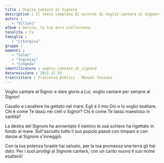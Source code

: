 ```yaml
--- 
title : Voglio cantare al Signore
description : Il testo completo di accordi di Voglio cantare al Signore. Inseriscila nel tuo canzoniere!
autori : 
   - "Villani"
album : Gerico, le tue mura crolleranno
tonalita : Fa
famiglia : 
   - "Liturgica"
gruppo : 
momenti : 
   - "Salmi"
   - "Ingresso"
   - "Congedo"
identificatore : voglio_cantare_al_signore
datarevisione : 2011_12_31
trascrittore : Francesco Endrici - Manuel Toniato
--- 
```




Voglio cantare al Signor e dare gloria a Lui,
voglio cantare per sempre al Signor! 


Cavallo e cavaliere ha gettato nel mare.
Egli è il mio Dio e lo voglio esaltare.
Chi è come Te lassù nei cieli o Signor?
Chi è come Te lassù maestoso in santità? 


La destra del Signore ha annientato il nemico
le sue schiere ha rigettato in fondo al mare.
Sull'asciutto tutto il suo popolo passò
con timpani e con danze al Signore s'inneggiò.


Con la tua potenza Israele hai salvato,
per la tua promessa una terra gli hai dato.
Per i suoi prodigi al Signore canterò,
con un canto nuovo il suo nome esalterò!


